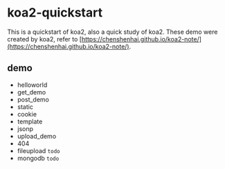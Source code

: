 # koa2-quickstart

This is a quickstart of koa2, also a quick study of koa2. These demo were created by koa2, refer to [https://chenshenhai.github.io/koa2-note/](https://chenshenhai.github.io/koa2-note/).

## demo

* helloworld
* get_demo
* post_demo
* static
* cookie
* template
* jsonp
* upload_demo
* 404
* fileupload `todo`
* mongodb `todo`

